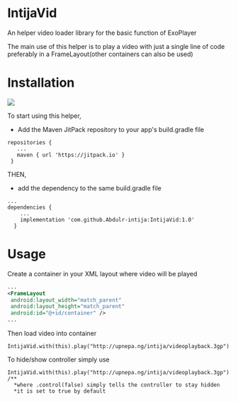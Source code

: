# IntijaVid
An helper video loader library for the basic function of ExoPlayer

The main use of this helper is to play a video with just a single line of code preferably in a FrameLayout(other containers can also be used)

# Installation
[![](https://jitpack.io/v/Abdulr-intija/IntijaVid.svg)](https://jitpack.io/#Abdulr-intija/IntijaVid)

To start using this helper, 
* Add the Maven JitPack repository to your app's build.gradle file 
```
repositories {
   ...
   maven { url 'https://jitpack.io' }
 }
```
THEN,
* add the dependency to the same build.gradle file
```
...
dependencies {
    ...
    implementation 'com.github.Abdulr-intija:IntijaVid:1.0'
  }
```

# Usage
Create a container in your XML layout where video will be played
 ```xml
 ...
 <FrameLayout
  android:layout_width="match_parent"
  android:layout_height="match_parent"
  android:id="@+id/container" />
 ...
 ```
 
 Then load video into container
 ```
 IntijaVid.with(this).play("http://upnepa.ng/intija/videoplayback.3gp").in(R.id.container);
 ```
 To hide/show controller simply use
 ```
 IntijaVid.with(this).play("http://upnepa.ng/intija/videoplayback.3gp").control(false).in(R.id.container);
 /**
   *where .control(false) simply tells the controller to stay hidden
   *it is set to true by default
 ```
